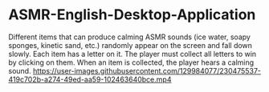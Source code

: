 # ASMR-English-Desktop-Application
Different items that can produce calming ASMR sounds (ice water, soapy sponges, kinetic sand, etc.) randomly appear on the screen and fall down slowly. Each item has a letter on it. The player must collect all letters to win by clicking on them. When an item is collected, the player hears a calming sound.
https://user-images.githubusercontent.com/129984077/230475537-419c702b-a274-49ed-aa59-102463640bce.mp4
